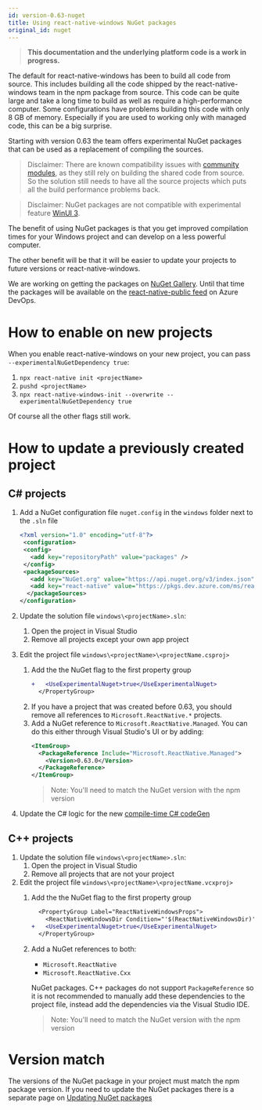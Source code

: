 ```yaml
---
id: version-0.63-nuget
title: Using react-native-windows NuGet packages
original_id: nuget
---
```


>**This documentation and the underlying platform code is a work in progress.**

The default for react-native-windows has been to build all code from source. This includes building all the code shipped by the react-native-windows team in the npm package from source. This code can be quite large and take a long time to build as well as require a high-performance computer. Some configurations have problems building this code with only 8 GB of memory. Especially if you are used to working only with managed code, this can be a big surprise.

Starting with version 0.63 the team offers experimental NuGet packages that can be used as a replacement of compiling the sources.

> Disclaimer: There are known compatibility issues with [community modules](supported-community-modules.md), as they still rely on building the shared code from source. So the solution still needs to have all the source projects which puts all the build performance problems back.

> Disclaimer: NuGet packages are not compatible with experimental feature [WinUI 3](winui3.md).

The benefit of using NuGet packages is that you get improved compilation times for your Windows project and can develop on a less powerful computer.

The other benefit will be that it will be easier to update your projects to future versions or react-native-windows.

We are working on getting the packages on [NuGet Gallery](https://nuget.org). Until that time the packages will be available on the [react-native-public feed](https://dev.azure.com/ms/react-native/_packaging?_a=feed&feed=react-native-public) on Azure DevOps.

# How to enable on new projects
When you enable react-native-windows on your new project, you can pass `--experimentalNuGetDependency true`:

1. `npx react-native init <projectName>`
1. `pushd <projectName>`
1. `npx react-native-windows-init --overwrite --experimentalNuGetDependency true`

Of course all the other flags still work.

# How to update a previously created project
## C# projects
1. Add a NuGet configuration file `nuget.config` in the `windows` folder next to the `.sln` file
   ```xml
   <?xml version="1.0" encoding="utf-8"?>
    <configuration>
    <config>
      <add key="repositoryPath" value="packages" />
    </config>
    <packageSources>
      <add key="NuGet.org" value="https://api.nuget.org/v3/index.json" />
      <add key="react-native" value="https://pkgs.dev.azure.com/ms/react-native/_packaging/react-native-public/nuget/v3/index.json" />
     </packageSources>
   </configuration>
   ```
1. Update the solution file `windows\<projectName>.sln`:
   1. Open the project in Visual Studio
   1. Remove all projects except your own app project
1. Edit the project file `windows\<projectName>\<projectName.csproj>`
   1. Add the the NuGet flag to the first property group
      ```diff
      +   <UseExperimentalNuget>true</UseExperimentalNuget>
        </PropertyGroup>
      ```
   1. If you have a project that was created before 0.63, you should remove all references to `Microsoft.ReactNative.*` projects.
   1. Add a NuGet reference to `Microsoft.ReactNative.Managed`.
      You can do this either through Visual Studio's UI or by adding:
      ```xml
      <ItemGroup>
        <PackageReference Include="Microsoft.ReactNative.Managed">
          <Version>0.63.0</Version>
        </PackageReference>
      </ItemGroup>
      ```
      > Note: You'll need to match the NuGet version with the npm version

1. Update the C# logic for the new [compile-time C# codeGen](native-modules-csharp-codegen.md)

## C++ projects
1. Update the solution file `windows\<projectName>.sln`:
   1. Open the project in Visual Studio
   1. Remove all projects that are not your project
1. Edit the project file `windows\<projectName>\<projectName.vcxproj>`
   1. Add the the NuGet flag to the first property group
      ```diff
        <PropertyGroup Label="ReactNativeWindowsProps">
          <ReactNativeWindowsDir Condition="'$(ReactNativeWindowsDir)' == ''">...</ReactNativeWindowsDir>
      +   <UseExperimentalNuget>true</UseExperimentalNuget>
        </PropertyGroup>
      ```
   1. Add a NuGet references to both:
      * `Microsoft.ReactNative`
      * `Microsoft.ReactNative.Cxx`

      NuGet packages. C++ packages do not support `PackageReference` so it is not recommended to manually add these dependencies to the project file, instead add the dependencies via the Visual Studio IDE.
      > Note: You'll need to match the NuGet version with the npm version

# Version match
The versions of the NuGet package in your project must match the npm package version. If you need to update the NuGet packages there is a separate page on [Updating NuGet packages](nuget-update.md)
